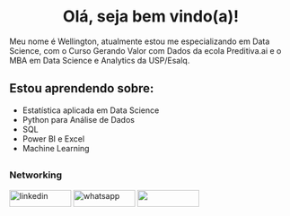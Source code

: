 <h1 align="center">Olá, seja bem vindo(a)! </h1>

   
   Meu nome é Wellington, atualmente estou me especializando em Data Science, com o Curso Gerando Valor com Dados da ecola Preditiva.ai e o MBA em Data Science e Analytics da USP/Esalq.
   

## Estou aprendendo sobre:

- Estatística aplicada em Data Science
- Python para Análise de Dados
- SQL
- Power BI e Excel
- Machine Learning

  
##

<h3 align="left"> Networking </h3>
   
  
 <a href="https://www.linkedin.com/in/ton-cruz/" target="blank"><img align="center" src="https://img.shields.io/badge/LinkedIn-0077B5?style=for-the-badge&logo=linkedin&logoColor=white" alt="linkedin" height="30" width="110" /></a>
<a href="https://api.whatsapp.com/send?phone=5515996938429" target="blank"><img align="center" src="https://img.shields.io/badge/WhatsApp-25D366?style=for-the-badge&logo=whatsapp&logoColor=white" alt="whatsapp" height="30" width="110" /></a>
[<img src="https://img.shields.io/badge/Gmail-D14836?style=for-the-badge&logo=gmail&logoColor=white" height="30" width="110" align ="center">](mailto:marcelinoc.wellington@gmail.com)

